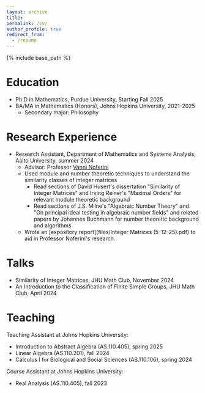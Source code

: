 ```yaml
---
layout: archive
title: 
permalink: /cv/
author_profile: true
redirect_from:
  - /resume
---
```


{% include base_path %}


Education
======
* Ph.D in Mathematics, Purdue University, Starting Fall 2025
* BA/MA in Mathematics (Honors), Johns Hopkins University, 2021-2025
  * Secondary major: Philosophy

Research Experience
======
* Research Assistant, Department of Mathematics and Systems Analysis, Aalto University, summer 2024
  * Advisor: Professor [Vanni Noferini](https://math.aalto.fi/~noferiv1/)
  * Used module and number theoretic techniques to understand the similarity classes of integer matrices
    * Read sections of David Husert's dissertation "Similarity of Integer Matrices" and Irving Reiner's "Maximal Orders" for relevant module theoretic background
    * Read sections of J.S. Milne's "Algebraic Number Theory" and "On principal ideal testing in algebraic number fields" and related papers by Johannes Buchmann for number theoretic background and algorithms
  *  Wrote an [expository report](files/Integer Matrices (5-12-25).pdf) to aid in Professor Noferini's research. 
 
  
Talks
======
* Similarity of Integer Matrices, JHU Math Club, November 2024
* An Introduction to the Classification of Finite Simple Groups, JHU Math Club, April 2024
  
Teaching
======
Teaching Assistant at Johns Hopkins University:
* Introduction to Abstract Algebra (AS.110.405), spring 2025
* Linear Algebra (AS.110.201), fall 2024
* Calculus I for Biological and Social Sciences (AS.110.106), spring 2024

Course Assistant at Johns Hopkins University: 
* Real Analysis (AS.110.405), fall 2023
